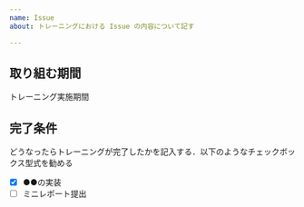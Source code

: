 ```yaml
---
name: Issue
about: トレーニングにおける Issue の内容について記す

---
```


## 取り組む期間
トレーニング実施期間
## 完了条件
どうなったらトレーニングが完了したかを記入する．以下のようなチェックボックス型式を勧める

- [x] ●●の実装
- [ ] ミニレポート提出
